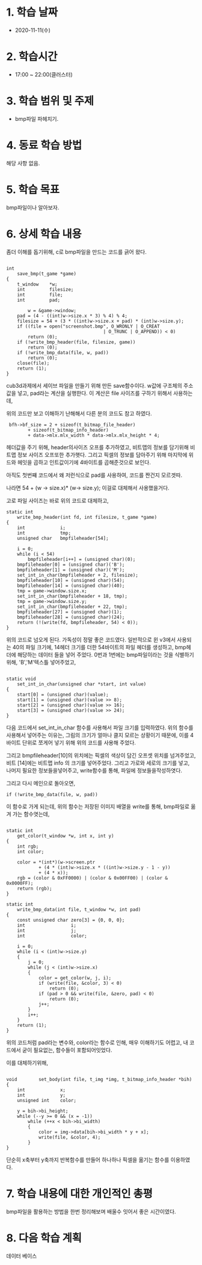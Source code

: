 # 1. 학습 날짜

* 2020-11-11(수)

# 2. 학습시간

* 17:00 ~ 22:00(클러스터)

# 3. 학습 범위 및 주제

* bmp파일 파헤치기. 
  
# 4. 동료 학습 방법

해당 사항 없음.

# 5. 학습 목표

bmp파일이나 알아보자. 


# 6. 상세 학습 내용
좀더 이해를 돕기위해, c로 bmp파일을 만드는 코드를 긁어 왔다. 
<pre><code>
int
	save_bmp(t_game *game)
{
	t_window	*w;
	int			filesize;
	int			file;
	int			pad;

    	w = &game->window;
	pad = (4 - ((int)w->size.x * 3) % 4) % 4;
	filesize = 54 + (3 * ((int)w->size.x + pad) * (int)w->size.y);
	if ((file = open("screenshot.bmp", O_WRONLY | O_CREAT
									| O_TRUNC | O_APPEND)) < 0)
		return (0);
	if (!write_bmp_header(file, filesize, game))
		return (0);
	if (!write_bmp_data(file, w, pad))
		return (0);
	close(file);
	return (1);
}</pre></code>
cub3d과제에서 세이브 파일을 만들기 위해 만든 save함수이다. 
w값에 구조체의 주소값을 넣고, pad라는 계산을 실행한다. 이 계산은 file 사이즈를 구하기 위해서 사용하는데, 

위의 코드만 보고 이해하기 난해해서 다른 분의 코드도 참고 하였다. 
<pre><code>	bfh->bf_size = 2 + sizeof(t_bitmap_file_header)
		+ sizeof(t_bitmap_info_header)
		+ data->mlx.mlx_width * data->mlx.mlx_height * 4;
</pre></code>
헤더값을 주기 위해, header의사이즈 오프를 추가하였고, 비트맵의 정보를 담기위해 비트맵 정보 사이즈 오프또한 추가햇다. 
그리고 픽셀의 정보를 담아주기 위해 마지막에 위드와 헤잇을 곱하고 인트값이기에 4바이트를 곱해준것으로 보인다. 

아직도 첫번쨰 코드에서 왜 저런식으로 pad를 사용하여, 코드를 짠건지 모르겟따. 

나라면 54 + (w -> size.x)* (w-> size.y);
이걸로 대체해서 사용했을거다. 

고로 파일 사이즈는 바로 위의 코드로 대체하고, 
<pre><code>static int
	write_bmp_header(int fd, int filesize, t_game *game)
{
	int				i;
	int				tmp;
	unsigned char	bmpfileheader[54];

	i = 0;
	while (i < 54)
		bmpfileheader[i++] = (unsigned char)(0);
	bmpfileheader[0] = (unsigned char)('B');
	bmpfileheader[1] = (unsigned char)('M');
	set_int_in_char(bmpfileheader + 2, filesize);
	bmpfileheader[10] = (unsigned char)(54);
	bmpfileheader[14] = (unsigned char)(40);
	tmp = game->window.size.x;
	set_int_in_char(bmpfileheader + 18, tmp);
	tmp = game->window.size.y;
	set_int_in_char(bmpfileheader + 22, tmp);
	bmpfileheader[27] = (unsigned char)(1);
	bmpfileheader[28] = (unsigned char)(24);
	return (!(write(fd, bmpfileheader, 54) < 0));
}</pre></code>
위의 코드로 넘오게 된다. 가독성이 정말 좋은 코드였다. 
일반적으로 윈 v3에서 사용되는 40의 파일 크기에, 14헤더 크기를 더한 54바이트의 파일 헤더를 생성하고,
bmp헤더에 해당하는 데이터 들을 넣어 주었다. 
0번과 1번에는 bmp파일이라는 것을 식별하기 위해, 'B','M'텍스틀 넣어주었고, 

<pre><code>
static void
	set_int_in_char(unsigned char *start, int value)
{
	start[0] = (unsigned char)(value);
	start[1] = (unsigned char)(value >> 8);
	start[2] = (unsigned char)(value >> 16);
	start[3] = (unsigned char)(value >> 24);
}</pre></code>
다음 코드에서 set_int_in_char 함수를 사용해서 파일 크기를 입력하였다. 
위의 함수를 사용해서 넣어주는 이유는, 그림의 크기가 얼마나 클지 모르는 상황이기 때문에, 이를 4바이트 단위로 쪼게어 넣기 위해 위의 코드를 사용해 주었다. 

그리고 bmpfileheader[10]의 위치에는 픽셀의 색상이 담긴 오프셋 위치를 넘겨주었고, 비트 [14]에는 비트맵 info 의 크기를 넣어주었다. 
그리고 가로와 세로의 크기를 넣고, 나머지 필요한 정보들을넣어주고, write함수를 통해, 파일에 정보들을작성하엿다. 


그리고 다시 메인으로 돌아오면, 

	if (!write_bmp_data(file, w, pad))
이 함수로 가게 되는데, 위의 함수는 저장된 이미지 배열을 write를 통해, bmp파일로 옮겨 가는 함수엿는데, 

<pre><code>
static int
	get_color(t_window *w, int x, int y)
{
	int	rgb;
	int	color;

	color = *(int*)(w->screen.ptr
			+ (4 * (int)w->size.x * ((int)w->size.y - 1 - y))
			+ (4 * x));
	rgb = (color & 0xFF0000) | (color & 0x00FF00) | (color & 0x0000FF);
	return (rgb);
}

static int
	write_bmp_data(int file, t_window *w, int pad)
{
	const unsigned char	zero[3] = {0, 0, 0};
	int					i;
	int					j;
	int					color;

	i = 0;
	while (i < (int)w->size.y)
	{
		j = 0;
		while (j < (int)w->size.x)
		{
			color = get_color(w, j, i);
			if (write(file, &color, 3) < 0)
				return (0);
			if (pad > 0 && write(file, &zero, pad) < 0)
				return (0);
			j++;
		}
		i++;
	}
	return (1);
}
</pre></code>

위의 코드처럼 pad라는 변수와, color라는 함수로 인해, 매우 이해하기도 어렵고, 내 코드에서 굳이 필요없는, 함수들이 포함되어잇었다. 

이를 대체하기위해, 

<pre><code>
void		set_body(int file, t_img *img, t_bitmap_info_header *bih)
{
	int				x;
	int				y;
	unsigned int	color;

	y = bih->bi_height;
	while (--y >= 0 && (x = -1))
		while (++x < bih->bi_width)
		{
			color = img->data[bih->bi_width * y + x];
			write(file, &color, 4);
		}
}</pre></code>
 단순히 x축부터 y축까지 반복함수를 만들어 하나하나 픽셀을 옮기는 함수를 이용하였다. 


 # 7. 학습 내용에 대한 개인적인 총평
bmp파일을 활용하는 방법을 한번 정리해보며 배울수 잇어서 좋은 시간이였다. 

# 8. 다음 학습 계획
데이터 베이스